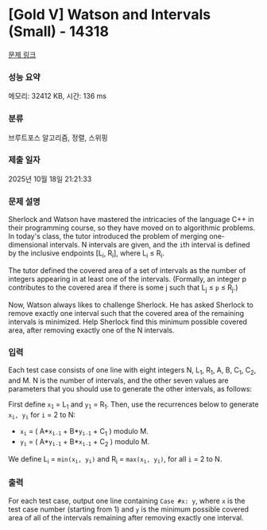 # [Gold V] Watson and Intervals (Small) - 14318 

[문제 링크](https://www.acmicpc.net/problem/14318) 

### 성능 요약

메모리: 32412 KB, 시간: 136 ms

### 분류

브루트포스 알고리즘, 정렬, 스위핑

### 제출 일자

2025년 10월 18일 21:21:33

### 문제 설명

<p>Sherlock and Watson have mastered the intricacies of the language C++ in their programming course, so they have moved on to algorithmic problems. In today's class, the tutor introduced the problem of merging one-dimensional intervals. N intervals are given, and the <code>i</code>th interval is defined by the inclusive endpoints [L<sub>i</sub>, R<sub>i</sub>], where L<sub>i</sub> ≤ R<sub>i</sub>. </p>

<p>The tutor defined the covered area of a set of intervals as the number of integers appearing in at least one of the intervals. (Formally, an integer p contributes to the covered area if there is some j such that L<sub>j</sub> ≤ <code>p</code> ≤ R<sub>j</sub>.) </p>

<p>Now, Watson always likes to challenge Sherlock. He has asked Sherlock to remove exactly one interval such that the covered area of the remaining intervals is minimized. Help Sherlock find this minimum possible covered area, after removing exactly one of the N intervals.</p>

### 입력 

 <p>Each test case consists of one line with eight integers N, L<sub>1</sub>, R<sub>1</sub>, A, B, C<sub>1</sub>, C<sub>2</sub>, and M. N is the number of intervals, and the other seven values are parameters that you should use to generate the other intervals, as follows: </p>

<p>First define <code>x<sub>1</sub></code> = L<sub>1</sub> and <code>y<sub>1</sub></code> = R<sub>1</sub>. Then, use the recurrences below to generate <code>x<sub>i</sub>, y<sub>i</sub></code> for <code>i</code> = 2 to N:</p>

<ul>
	<li><code>x<sub>i</sub></code> = ( A*<code>x<sub>i-1</sub></code> + B*<code>y<sub>i-1</sub></code> + C<sub>1</sub> ) modulo M.</li>
	<li><code>y<sub>i</sub></code> = ( A*<code>y<sub>i-1</sub></code> + B*<code>x<sub>i-1</sub></code> + C<sub>2</sub> ) modulo M.</li>
</ul>

<p>We define L<sub>i</sub> = <code>min(x<sub>i</sub>, y<sub>i</sub>)</code> and R<sub>i</sub> = <code>max(x<sub>i</sub>, y<sub>i</sub>)</code>, for all <code>i</code> = 2 to N.</p>

### 출력 

 <p>For each test case, output one line containing <code>Case #x: y</code>, where <code>x</code> is the test case number (starting from 1) and <code>y</code> is the minimum possible covered area of all of the intervals remaining after removing exactly one interval.</p>

